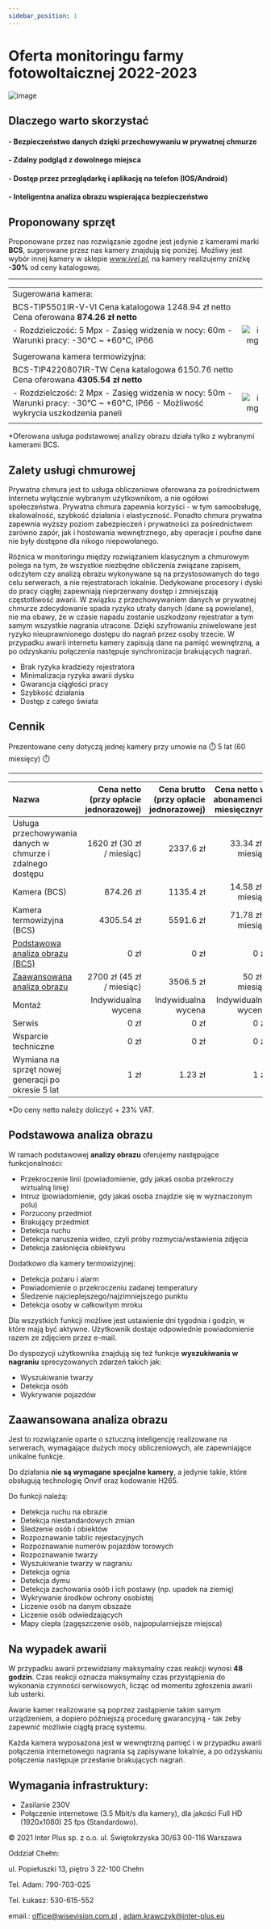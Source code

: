 ```yaml
---
sidebar_position: 1
---
```


# Oferta monitoringu farmy fotowoltaicznej 2022-2023

![image](pathname:///docs/oferta/asset/wisevision_poziom_kolor_logo_21.06.2021.png)

## Dlaczego warto skorzystać

#### - Bezpieczeństwo danych dzięki przechowywaniu w prywatnej chmurze

#### - Zdalny podgląd z dowolnego miejsca

#### - Dostęp przez przeglądarkę i aplikację na telefon (IOS/Android)

#### - Inteligentna analiza obrazu wspierająca bezpieczeństwo

## Proponowany sprzęt

Proponowane przez nas rozwiązanie zgodne jest jedynie z kamerami marki **BCS**, sugerowane przez nas kamery znajdują się poniżej. Możliwy jest wybór innej kamery w sklepie _www.ivel.pl_, na kamery realizujemy zniżkę **-30%** od ceny katalogowej.

---

|                                                                                                                                   |                                      |
| :-------------------------------------------------------------------------------------------------------------------------------- | -----------------------------------: |
| Sugerowana kamera:                                                                                                                |                                      |
| BCS-TIP5501IR-V-VI Cena katalogowa 1248.94 zł netto Cena oferowana **874.26 zł netto**                                            |                                      |
| - Rozdzielczość: 5 Mpx - Zasięg widzenia w nocy: 60m - Warunki pracy: -30°C ~ +60°C, IP66                                         | ![img](pathname:///docs/oferta/asset/bcs_camera_classic.jpg) |
|                                                                                                                                   |                                      |
| Sugerowana kamera termowizyjna:                                                                                                   |                                      |
| BCS-TIP4220807IR-TW Cena katalogowa 6150.76 netto Cena oferowana **4305.54 zł netto**                                             |                                      |
| - Rozdzielczość: 2 Mpx - Zasięg widzenia w nocy: 50m - Warunki pracy: -30°C ~ +60°C, IP66 - Możliwość wykrycia uszkodzenia paneli |   ![img](pathname:///docs/oferta/asset/bcs_camera_termo.jpg) |
|                                                                                                                                   |                                      |

\*Oferowana usługa podstawowej analizy obrazu działa tylko z wybranymi kamerami BCS.

## Zalety usługi chmurowej

Prywatna chmura jest to usługa obliczeniowe oferowana za pośrednictwem Internetu wyłącznie wybranym użytkownikom, a nie ogółowi społeczeństwa. Prywatna chmura zapewnia korzyści - w tym samoobsługę, skalowalność, szybkość działania i elastyczność. Ponadto chmura prywatna zapewnia wyższy poziom zabezpieczeń i prywatności za pośrednictwem zarówno zapór, jak i hostowania wewnętrznego, aby operacje i poufne dane nie były dostępne dla nikogo niepowołanego.

Różnica w monitoringu między rozwiązaniem klasycznym a chmurowym polega na tym, że wszystkie niezbędne obliczenia związane zapisem, odczytem czy analizą obrazu wykonywane są na przystosowanych do tego celu serwerach, a nie rejestratorach lokalnie. Dedykowane procesory i dyski do pracy ciągłej zapewniają nieprzerwany dostęp i zmniejszają częstotliwość awarii. W związku z przechowywaniem danych w prywatnej chmurze zdecydowanie spada ryzyko utraty danych (dane są powielane), nie ma obawy, że w czasie napadu zostanie uszkodzony rejestrator a tym samym wszystkie nagrania utracone. Dzięki szyfrowaniu zniwelowane jest ryzyko nieuprawnionego dostępu do nagrań przez osoby trzecie. W przypadku awarii internetu kamery zapisują dane na pamięć wewnętrzną, a po odzyskaniu połączenia następuje synchronizacja brakujących nagrań.

- Brak ryzyka kradzieży rejestratora
- Minimalizacja ryzyka awarii dysku
- Gwarancja ciągłości pracy
- Szybkość działania
- Dostęp z całego świata

## Cennik

Prezentowane ceny dotyczą jednej kamery przy umowie na :stopwatch: 5 lat (60 miesięcy) :stopwatch:

---

| Nazwa                                                         | Cena netto (przy opłacie jednorazowej) | Cena brutto (przy opłacie jednorazowej) | Cena netto w abonamencie miesięcznym |
| :------------------------------------------------------------ | -------------------------------------: | --------------------------------------: | -----------------------------------: |
| Usługa przechowywania danych w chmurze i zdalnego dostępu     |              1620 zł (30 zł / miesiąc) |                               2337.6 zł |                   33.34 zł / miesiąc |
| Kamera (BCS)                                                  |                              874.26 zł |                               1135.4 zł |                   14.58 zł / miesiąc |
| Kamera termowizyjna (BCS)                                     |                             4305.54 zł |                               5591.6 zł |                   71.78 zł / miesiąc |
| [Podstawowa analiza obrazu (BCS)](#podstawowa-analiza-obrazu) |                                   0 zł |                                    0 zł |                                 0 zł |
| [Zaawansowana analiza obrazu](#zaawansowana-analiza-obrazu)   |              2700 zł (45 zł / miesiąc) |                               3506.5 zł |                      50 zł / miesiąc |
| Montaż                                                        |                    Indywidualna wycena |                     Indywidualna wycena |                  Indywidualna wycena |
| Serwis                                                        |                                   0 zł |                                    0 zł |                                 0 zł |
| Wsparcie techniczne                                           |                                   0 zł |                                    0 zł |                                 0 zł |
| Wymiana na sprzęt nowej generacji po okresie 5 lat            |                                   1 zł |                                 1.23 zł |                                 1 zł |

\*Do ceny netto należy doliczyć + 23% VAT.

## Podstawowa analiza obrazu

W ramach podstawowej **analizy obrazu** oferujemy następujące funkcjonalności:

- Przekroczenie linii (powiadomienie, gdy jakaś osoba przekroczy wirtualną linię)
- Intruz (powiadomienie, gdy jakaś osoba znajdzie się w wyznaczonym polu)
- Porzucony przedmiot
- Brakujący przedmiot
- Detekcja ruchu
- Detekcja naruszenia wideo, czyli próby rozmycia/wstawienia zdjęcia
- Detekcja zasłonięcia obiektywu

Dodatkowo dla kamery termowizyjnej:

- Detekcja pożaru i alarm
- Powiadomienie o przekroczeniu zadanej temperatury
- Śledzenie najcieplejszego/najzimniejszego punktu
- Detekcja osoby w całkowitym mroku

Dla wszystkich funkcji możliwe jest ustawienie dni tygodnia i godzin, w które mają być aktywne. Użytkownik dostaje odpowiednie powiadomienie razem ze zdjęciem przez e-mail.

Do dyspozycji użytkownika znajdują się też funkcje **wyszukiwania w nagraniu** sprecyzowanych zdarzeń takich jak:

- Wyszukiwanie twarzy
- Detekcja osób
- Wykrywanie pojazdów

## Zaawansowana analiza obrazu

Jest to rozwiązanie oparte o sztuczną inteligencję realizowane na serwerach, wymagające dużych mocy obliczeniowych, ale zapewniające unikalne funkcje.

Do działania **nie są wymagane specjalne kamery**, a jedynie takie, które obsługują technologię Onvif oraz kodowanie H265.

Do funkcji należą:

- Detekcja ruchu na obrazie
- Detekcja niestandardowych zmian
- Śledzenie osób i obiektów
- Rozpoznawanie tablic rejestacyjnych
- Rozpoznawanie numerów pojazdów torowych
- Rozpoznawanie twarzy
- Wyszukiwanie twarzy w nagraniu
- Detekcja ognia
- Detekcja dymu
- Detekcja zachowania osób i ich postawy (np. upadek na ziemię)
- Wykrywanie środków ochrony osobistej
- Liczenie osób na danym obszaże
- Liczenie osób odwiedzających
- Mapy ciepła (zagęszczenie osób, najpopularniejsze miejsca)

## Na wypadek awarii

W przypadku awarii przewidziany maksymalny czas reakcji wynosi **48 godzin**. Czas reakcji oznacza maksymalny czas przystąpienia do wykonania czynności serwisowych, licząc od momentu zgłoszenia awarii lub usterki.

Awarie kamer realizowane są poprzez zastąpienie takim samym urządzeniem, a dopiero późniejszą procedurę gwarancyjną - tak żeby zapewnić możliwie ciągłą pracę systemu.

Każda kamera wyposażona jest w wewnętrzną pamięć i w przypadku awarii połączenia internetowego nagrania są zapisywane lokalnie, a po odzyskaniu połączenia następuje przesłanie brakujących nagrań.

## Wymagania infrastruktury:

- Zasilanie 230V
- Połączenie internetowe (3.5 Mbit/s dla kamery), dla jakości Full HD (1920x1080) 25 fps (Standardowo).

&copy; 2021 Inter Plus sp. z o.o. ul. Świętokrzyska 30/63 00-116 Warszawa

Oddział Chełm:

ul. Popiełuszki 13, piętro 3
22-100 Chełm

Tel. Adam: 790-703-025

Tel. Łukasz: 530-615-552

email.: office@wisevision.com.pl , adam.krawczyk@inter-plus.eu

<!-- pandoc farma_fotowoltaiczna_html.md -o wisevision_oferta_monitoringu_farma_fotowoltaiczna_2021.pdf --pdf-engine=wkhtmltopdf -->
